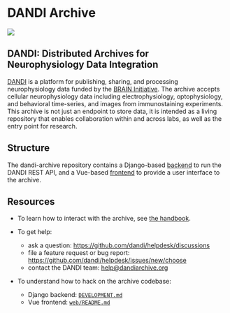 # DANDI Archive

![](https://www.dandiarchive.org/assets/dandi_logo.svg)

## DANDI: Distributed Archives for Neurophysiology Data Integration

[DANDI](https://dandiarchive.org/) is a platform for publishing, sharing, and processing neurophysiology data
funded by the [BRAIN Initiative](https://braininitiative.nih.gov/). The archive
accepts cellular neurophysiology data including electrophysiology,
optophysiology, and behavioral time-series, and images from immunostaining
experiments. This archive is not just an endpoint to store data, it is intended as a living repository that enables
collaboration within and across labs, as well as the entry point for research.

## Structure

The dandi-archive repository contains a Django-based [backend](dandiapi/) to run the DANDI REST API, and a
Vue-based [frontend](web/) to provide a user interface to the archive.

## Resources

* To learn how to interact with the archive,
see [the handbook](https://www.dandiarchive.org/handbook/).

* To get help:
  - ask a question: https://github.com/dandi/helpdesk/discussions
  - file a feature request or bug report: https://github.com/dandi/helpdesk/issues/new/choose
  - contact the DANDI team: help@dandiarchive.org

* To understand how to hack on the archive codebase:
  - Django backend: [`DEVELOPMENT.md`](DEVELOPMENT.md)
  - Vue frontend: [`web/README.md`](web/README.md)

